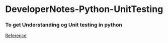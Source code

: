 # DeveloperNotes-Python-UnitTesting
### To get Understanding og Unit testing in python
[Reference](https://docs.python.org/3/library/unittest.html#module-unittest)
